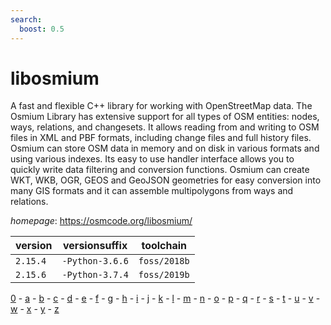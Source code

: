 ```yaml
---
search:
  boost: 0.5
---
```

# libosmium

A fast and flexible C++ library for working with OpenStreetMap data.  The Osmium Library has extensive support for all types of OSM entities:  nodes, ways, relations, and changesets.  It allows reading from and writing to OSM files in XML and PBF formats, including change files and full history files.  Osmium can store OSM data in memory and on disk in various formats and using various indexes.  Its easy to use handler interface allows you to quickly write data filtering and conversion functions.  Osmium can create WKT, WKB, OGR, GEOS and GeoJSON geometries for easy conversion into many GIS formats  and it can assemble multipolygons from ways and relations.

*homepage*: <https://osmcode.org/libosmium/>

version | versionsuffix | toolchain
--------|---------------|----------
``2.15.4`` | ``-Python-3.6.6`` | ``foss/2018b``
``2.15.6`` | ``-Python-3.7.4`` | ``foss/2019b``

[0](../0/index.md) - [a](../a/index.md) - [b](../b/index.md) - [c](../c/index.md) - [d](../d/index.md) - [e](../e/index.md) - [f](../f/index.md) - [g](../g/index.md) - [h](../h/index.md) - [i](../i/index.md) - [j](../j/index.md) - [k](../k/index.md) - [l](../l/index.md) - [m](../m/index.md) - [n](../n/index.md) - [o](../o/index.md) - [p](../p/index.md) - [q](../q/index.md) - [r](../r/index.md) - [s](../s/index.md) - [t](../t/index.md) - [u](../u/index.md) - [v](../v/index.md) - [w](../w/index.md) - [x](../x/index.md) - [y](../y/index.md) - [z](../z/index.md)

